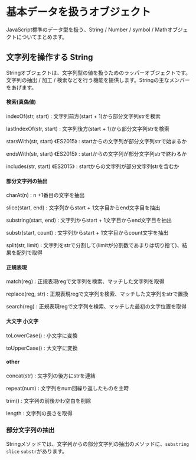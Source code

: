 # 基本データを扱うオブジェクト

JavaScript標準のデータ型を扱う、String / Number / symbol / Mathオブジェクトについてまとめます。





## 文字列を操作する String

Stringオブジェクトは、文字列型の値を扱うためのラッパーオブジェクトです。文字列の抽出 / 加工 / 検索などを行う機能を提供します。Stringの主なメンバーをあげます。


#### 検索(真偽値)

indexOf(str, start)
: 文字列前方(start + 1)から部分文字列strを検索

lastIndexOf(str, start)
: 文字列後方(start + 1)から部分文字列strを検索

starsWith(str, start) 《ES2015》
: startからの文字列が部分文字列strで始まるか

endsWith(str, start) 《ES2015》
: startからの文字列が部分文字列strで終わるか

includes(str, start) 《ES2015》
: startからの文字列が部分文字列strを含むか


#### 部分文字列の抽出

charAt(n)
: n +1番目の文字を抽出

slice(start, end)
: 文字列からstart + 1文字目からend文字目を抽出

substring(start, end)
: 文字列からstart + 1文字目からend文字目を抽出

substr(start, count)
: 文字列からstart + 1文字目からcount文字を抽出

split(str, limit)
: 文字列をstrで分割して(limitが分割数であまりは切り捨て)、結果を配列で取得


#### 正規表現

match(reg)
: 正規表現regで文字列を検索、マッチした文字列を取得

replace(reg, str)
: 正規表現regで文字列を検索、マッチした文字列をstrで置換

search(reg)
: 正規表現regで文字列を検索、マッチした最初の文字位置を取得


#### 大文字 小文字

toLowerCase()
: 小文字に変換

toUpperCase()
: 大文字に変換


#### other

concat(str)
: 文字列の後方にstrを連結

repeat(num)
: 文字列をnum回繰り返したものを主時

trim()
: 文字列の前後かわ空白を削除

length
: 文字列の長さを取得





### 部分文字列の抽出

Stringメソッドでは、文字列からの部分文字列の抽出のメソッドに、`substring` `slice` `substr`があります。



































